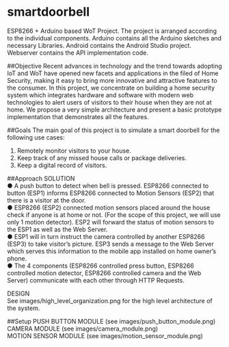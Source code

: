 # smartdoorbell
ESP8266 + Arduino based WoT Project.
The project is arranged according to the individual components.
Arduino contains all the Arduino sketches and necessary Libraries.
Android contains the Android Studio project.
Webserver contains the API implementation code.

##Objective
Recent advances in technology and the trend towards adopting IoT and WoT have opened new facets and applications in the filed of Home Security, making it easy to bring more innovative and attractive features to the consumer. In this project, we concentrate on building a home security system which integrates hardware and software with modern web technologies to alert users of visitors to their house when they are not at home. We propose a very simple architecture and present a basic prototype implementation that demonstrates all the features.

##Goals
The main goal of this project is to simulate a smart doorbell for the following use cases:<br />
1. Remotely monitor visitors to your house.<br />
2. Keep track of any missed house calls or package deliveries.<br />
3. Keep a digital record of visitors.<br />

##Approach
SOLUTION<br />
● A push button to detect when bell is pressed. ESP8266 connected to button (ESP1) informs ESP8266 connected to Motion Sensors (ESP2) that there is a visitor at the door.<br />
● ESP8266 (ESP2) connected motion sensors placed around the house check if anyone is at home or not. (For the scope of this project, we will use only 1 motion detector). ESP2 will forward the status of motion sensors to the ESP1 as well as the Web Server.<br />
● ESP1 will in turn instruct the camera controlled by another ESP8266 (ESP3) to take visitor’s picture. ESP3 sends a message to the Web Server which serves this information to the mobile app installed on home owner’s phone.<br />
● The 4 components (ESP8266 controlled press button, ESP8266 controlled motion detector, ESP8266 controlled camera and the Web Server) communicate with each other through HTTP Requests.

DESIGN<br />
See images/high_level_organization.png for the high level architecture of the system.

##Setup
PUSH BUTTON MODULE (see images/push_button_module.png)<br />
CAMERA MODULE (see images/camera_module.png)<br />
MOTION SENSOR MODULE (see images/motion_sensor_module.png)<br />



